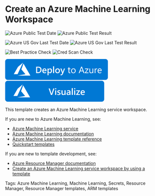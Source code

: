 # Create an Azure Machine Learning Workspace

![Azure Public Test Date](https://azurequickstartsservice.blob.core.windows.net/badges/101-machine-learning-create/PublicLastTestDate.svg)
![Azure Public Test Result](https://azurequickstartsservice.blob.core.windows.net/badges/101-machine-learning-create/PublicDeployment.svg)

![Azure US Gov Last Test Date](https://azurequickstartsservice.blob.core.windows.net/badges/101-machine-learning-create/FairfaxLastTestDate.svg)
![Azure US Gov Last Test Result](https://azurequickstartsservice.blob.core.windows.net/badges/101-machine-learning-create/FairfaxDeployment.svg)

![Best Practice Check](https://azurequickstartsservice.blob.core.windows.net/badges/101-machine-learning-create/BestPracticeResult.svg)
![Cred Scan Check](https://azurequickstartsservice.blob.core.windows.net/badges/101-machine-learning-create/CredScanResult.svg)

[![Deploy To Azure](https://raw.githubusercontent.com/Azure/azure-quickstart-templates/master/1-CONTRIBUTION-GUIDE/images/deploytoazure.svg?sanitize=true)](https://portal.azure.com/#create/Microsoft.Template/uri/https%3A%2F%2Fraw.githubusercontent.com%2FAzure%2Fazure-quickstart-templates%2Fmaster%2F101-machine-learning-create%2Fazuredeploy.json)  [![Visualize](https://raw.githubusercontent.com/Azure/azure-quickstart-templates/master/1-CONTRIBUTION-GUIDE/images/visualizebutton.svg?sanitize=true)](http://armviz.io/#/?load=https%3A%2F%2Fraw.githubusercontent.com%2FAzure%2Fazure-quickstart-templates%2Fmaster%2F101-machine-learning-create%2Fazuredeploy.json)

This template creates an Azure Machine Learning service workspace.

If you are new to Azure Machine Learning, see:

- [Azure Machine Learning service](https://azure.microsoft.com/services/machine-learning-service/)
- [Azure Machine Learning documentation](https://docs.microsoft.com/azure/machine-learning/)
- [Azure Machine Learning template reference](https://docs.microsoft.com/azure/templates/microsoft.machinelearningservices/allversions)
- [Quickstart templates](https://azure.microsoft.com/resources/templates/)

If you are new to template development, see:

- [Azure Resource Manager documentation](https://docs.microsoft.com/azure/azure-resource-manager/)
- [Create an Azure Machine Learning service workspace by using a template](https://docs.microsoft.com/azure/machine-learning/service/how-to-create-workspace-template)

Tags: Azure Machine Learning, Machine Learning, Secrets, Resource Manager, Resource Manager templates, ARM templates


